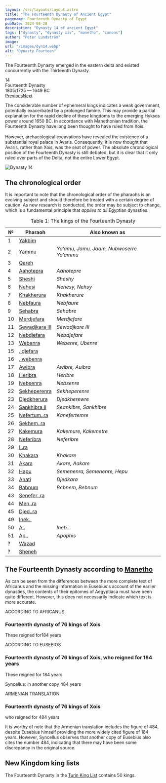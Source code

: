 ```yaml
---
layout: /src/layouts/Layout.astro
title: "The Fourteenth Dynasty of Ancient Egypt"
pagename: Fourteenth Dynasty of Egypt
pubDate: 2024-08-28
description: "Dynasty 14 of ancient Egypt"
tags: ["dynasty", "dynasty xiv", "manetho", "canons"]
author: "Peter Lundström"
image:
url: "/images/dyn14.webp"
alt: "Dynasty Fourteen"
---
```


<p class="lead">
The Fourteenth Dynasty emerged in the eastern delta and existed concurrently with the Thirteenth Dynasty.
</p>
<div class="dynruta float-right ml-4 mb-3 mt-4">
	<div class="flex flex-col justify-center items-center [text-shadow:_0_1px_0_rgb(255_255_255_/_20%)]">
		<div class="text-9xl font-bold [text-shadow:_0_1px_0_rgb(255_255_255_/_40%)]">14</div>
		<div>Fourteenth Dynasty</div>
		<div>1805/1725 &mdash; 1649 BC</div>
		<div class="w-full flex justify-between"><a href="13">Previous</a><a href="15">Next</a></div>
	</div>
</div>
<p>
The considerable number of ephemeral kings indicates a weak government, potentially exacerbated by a prolonged famine. This may provide a partial explanation for the rapid decline of these kingdoms to the emerging Hyksos power around 1650 BC. In accordance with Manethonian tradition, the Fourteenth Dynasty have long been thought to have ruled from Xois.<br /><br />However, archaeological excavations have revealed the existence of a substantial royal palace in Avaris. Consequently, it is now thought that Avaris, rather than Xois, was the seat of power. The absolute chronological position of the Fourteenth Dynasty is still debated, but it is clear that it only ruled over parts of the Delta, not the entire Lower Egypt.
</p>

<img class="w-full rounded-sm sm:rounded-xl my-10" src="/images/dyn14.webp" alt="Dynasty 14">
<h2 class="mt-10 text-wrap">The chronological order</h3>
<p>
It is important to note that the chronological order of the pharaohs is an evolving subject and should therefore be treated with a certain degree of caution. As new research is conducted, the order may be subject to change, which is a fundamental principle that <i>applies to all</i> Egyptian dynasties.
</p>

<table>
	<caption class="py-2 text-sm">Table 1: The kings of the Fourteenth Dynasty</caption>
	<thead>
		<tr>
			<th scope="col" class="pr-[1ch] text-center">№</th>
			<th scope="col" class="pl-3">Pharaoh</th>
			<th scope="col" class="pl-3">Also known as</th>
		</tr>
	</thead>
	<tbody>

<tr><td>1</td><td><a href="/pharaohs/Yakbim">Yakbim</a></td><td><em></em></td></tr>
<tr><td>2</td><td><a href="/pharaohs/Yammu">Yammu</a></td><td><em>Ya’amu, Jamu, Jaam, Nubwoserre Ya’ammu</em></td></tr>
<tr><td>3</td><td><a href="/pharaohs/Qareh">Qareh</a></td><td><em></em></td></tr>
<tr><td>4</td><td><a href="/pharaohs/Aahotepra">Aahotepra</a></td><td><em>Aahotepre</em></td></tr>
<tr><td>5</td><td><a href="/pharaohs/Sheshi">Sheshi</a></td><td><em>Sheshy</em></td></tr>
<tr><td>6</td><td><a href="/pharaohs/Nehesi">Nehesi</a></td><td><em>Nehesy, Nehsy</em></td></tr>
<tr><td>7</td><td><a href="/pharaohs/Khakherura">Khakherura</a></td><td><em>Khakherure</em></td></tr>
<tr><td>8</td><td><a href="/pharaohs/Nebfaura">Nebfaura</a></td><td><em>Nebfaure</em></td></tr>
<tr><td>9</td><td><a href="/pharaohs/Sehabra">Sehabra</a></td><td><em>Sehabre</em></td></tr>
<tr><td>10</td><td><a href="/pharaohs/Merdjefara">Merdjefara</a></td><td><em>Merdjefare</em></td></tr>
<tr><td>11</td><td><a href="/pharaohs/Sewadjkara-III">Sewadjkara III</a></td><td><em>Sewadjkare III</em></td></tr>
<tr><td>12</td><td><a href="/pharaohs/Nebdjefara">Nebdjefara</a></td><td><em>Nebdjefare</em></td></tr>
<tr><td>13</td><td><a href="/pharaohs/Webenra">Webenra</a></td><td><em>Webenre, Ubenre</em></td></tr>
<tr><td>15</td><td><a href="/pharaohs/--djefara">..djefara</a></td><td><em></em></td></tr>
<tr><td>16</td><td><a href="/pharaohs/--webenra">..webenra</a></td><td><em></em></td></tr>
<tr><td>17</td><td><a href="/pharaohs/Awibra">Awibra</a></td><td><em>Awibre, Auibra</em></td></tr>
<tr><td>18</td><td><a href="/pharaohs/Heribra">Heribra</a></td><td><em>Heribre</em></td></tr>
<tr><td>19</td><td><a href="/pharaohs/Nebsenra">Nebsenra</a></td><td><em>Nebsenre</em></td></tr>
<tr><td>22</td><td><a href="/pharaohs/Sekheperenra">Sekheperenra</a></td><td><em>Sekheperenre</em></td></tr>
<tr><td>23</td><td><a href="/pharaohs/Djedkherura">Djedkherura</a></td><td><em>Djedkherewre</em></td></tr>
<tr><td>24</td><td><a href="/pharaohs/Sankhibra-II">Sankhibra II</a></td><td><em>Seankibre, Sankhibre</em></td></tr>
<tr><td>25</td><td><a href="/pharaohs/Nefertum--ra">Nefertum..ra</a></td><td><em>Kanefertemre</em></td></tr>
<tr><td>26</td><td><a href="/pharaohs/Sekhem--ra">Sekhem..ra</a></td><td><em></em></td></tr>
<tr><td>27</td><td><a href="/pharaohs/Kakemura">Kakemura</a></td><td><em>Kakemure, Kakemetre</em></td></tr>
<tr><td>28</td><td><a href="/pharaohs/Neferibra">Neferibra</a></td><td><em>Neferibre</em></td></tr>
<tr><td>29</td><td><a href="/pharaohs/I--ra">I..ra</a></td><td><em></em></td></tr>
<tr><td>30</td><td><a href="/pharaohs/Khakara">Khakara</a></td><td><em>Khakare</em></td></tr>
<tr><td>31</td><td><a href="/pharaohs/Akara">Akara</a></td><td><em>Akare, Aakare</em></td></tr>
<tr><td>32</td><td><a href="/pharaohs/Hapu">Hapu</a></td><td><em>Semenenra, Semenenre, Hepu</em></td></tr>
<tr><td>33</td><td><a href="/pharaohs/Anati">Anati</a></td><td><em>Djedkara</em></td></tr>
<tr><td>34</td><td><a href="/pharaohs/Babnum">Babnum</a></td><td><em>Bebnem, Bebnum</em></td></tr>
<tr><td>43</td><td><a href="/pharaohs/Senefer--ra">Senefer..ra</a></td><td><em></em></td></tr>
<tr><td>44</td><td><a href="/pharaohs/Men--ra">Men..ra</a></td><td><em></em></td></tr>
<tr><td>45</td><td><a href="/pharaohs/Djed--ra">Djed..ra</a></td><td><em></em></td></tr>
<tr><td>49</td><td><a href="/pharaohs/Inek--">Inek..</a></td><td><em></em></td></tr>
<tr><td>50</td><td><a href="/pharaohs/A--">A..</a></td><td><em>Ineb...</em></td></tr>
<tr><td>51</td><td><a href="/pharaohs/Ap--">Ap..</a></td><td><em>Apophis</em></td></tr>
<tr><td>?</td><td><a href="/pharaohs/Wazad">Wazad</a></td><td><em></em></td></tr>
<tr><td>?</td><td><a href="/pharaohs/Sheneh">Sheneh</a></td><td><em></em></td></tr>
	</tbody>
</table>

<h2 class="mt-10 text-wrap">The Fourteenth Dynasty according to <a href="/authors">Manetho</a></h2>

<p>
As can be seen from the differences between the more complete text of Africanus and the missing information in Eusebius's account of the earlier dynasties, the contents of their epitomes of Aegyptiaca must have been quite different. However, this does not necessarily indicate which text is more accurate.
</p>
 
<div class="dynasty">
	<div class="w-full">
		<div class="according">ACCORDING TO AFRICANUS</div>
		<h3>Fourteenth dynasty of 76 kings of Xois</h3>
		<p>These reigned for<span class="y">184 years</span></p>
	</div>
	<div class="w-full">
		<div class="according">ACCORDING TO EUSEBIOS</div>
		<h3>Fourteenth dynasty of 76 kings of Xois, who reigned for 184 years</h3>
		<p>These reigned for <span class="y">184 years</span></p>
		<p class="synk"><span>Syncellus:</span> in another copy 484 years</p>
	</div>
	<div class="w-full">
		<div class="according">ARMENIAN TRANSLATION</div>
		<h3>Fourteenth dynasty of 76 kings of Xois</h3>
		<p>who reigned for <span class="y">484 years</span></p>
	</div>
</div>
<p>
	It is worthy of note that the Armenian translation includes the figure of 484, despite Eusebius himself providing the more widely cited figure of 184 years. However, Syncellus observes that another copy of Eusebius also cites the number 484, indicating that there may have been some discrepancy in the original source.
</p>

<h2 class="mt-10 text-wrap">New Kingdom king lists</h2>
<p>
	The Fourteenth Dynasty in the <a href="/kinglists/turin">Turin King List</a> contains 50 kings. 
</p>
